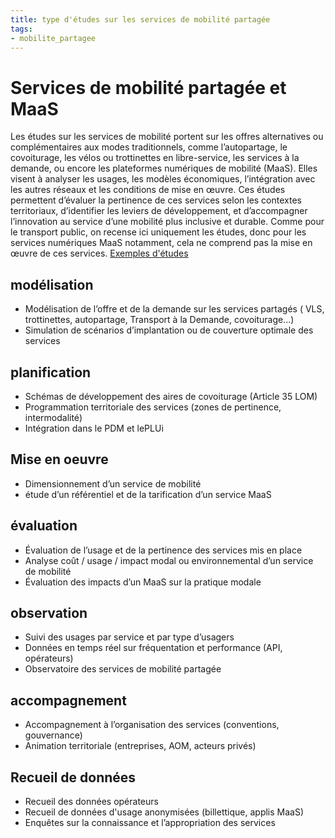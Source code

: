 ```yaml
---
title: type d'études sur les services de mobilité partagée
tags:
- mobilite_partagee
---
```

# Services de mobilité partagée et MaaS
Les études sur les services de mobilité portent sur les offres alternatives ou complémentaires aux modes traditionnels, comme l’autopartage, le covoiturage, les vélos ou trottinettes en libre-service, les services à la demande, ou encore les plateformes numériques de mobilité (MaaS). Elles visent à analyser les usages, les modèles économiques, l’intégration avec les autres réseaux et les conditions de mise en œuvre. Ces études permettent d’évaluer la pertinence de ces services selon les contextes territoriaux, d’identifier les leviers de développement, et d’accompagner l’innovation au service d’une mobilité plus inclusive et durable. 
Comme pour le transport public, on recense ici uniquement les études, donc pour les services numériques MaaS notamment, cela ne comprend pas la mise en œuvre de ces services.
[Exemples d'études](https://documentsmarches.francemobilites.fr/Search/?sort=score&sortOrder=desc&highlight=true&facet=true&r=1&f_type=DOCUMENT&f_property.FMCode.PublicContractClass.natureOfPrestations_string=Etude+service&l_property.FMCode.PublicContractClass.natureOfPrestations_string=25&l_property.FMCode.PublicContractClass.metierIndex_string=25&text=services+de+mobilit%C3%A9+OU+trottinette+OU+autopartage+OU+covoiturage)

## modélisation
- Modélisation de l’offre et de la demande sur les services partagés ( VLS, trottinettes, autopartage, Transport à la Demande, covoiturage...)
- Simulation de scénarios d’implantation ou de couverture optimale des services

## planification
- Schémas de développement des aires de covoiturage (Article 35 LOM)
- Programmation territoriale des services (zones de pertinence, intermodalité)
- Intégration dans le PDM et lePLUi

## Mise en oeuvre
- Dimensionnement d’un service de mobilité
- étude d’un référentiel et de la tarification d’un service MaaS

## évaluation
- Évaluation de l’usage et de la pertinence des services mis en place
- Analyse coût / usage / impact modal ou environnemental d’un service de mobilité
- Évaluation des impacts d’un MaaS sur la pratique modale

## observation
- Suivi des usages par service et par type d’usagers
- Données en temps réel sur fréquentation et performance (API, opérateurs)
- Observatoire des services de mobilité partagée

## accompagnement
- Accompagnement à l’organisation des services (conventions, gouvernance)
- Animation territoriale (entreprises, AOM, acteurs privés)

## Recueil de données
- Recueil des données opérateurs
- Recueil de données d'usage anonymisées (billettique, applis MaaS)
- Enquêtes sur la connaissance et l’appropriation des services
